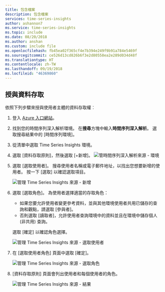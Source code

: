 ```yaml
---
title: 包含檔案
description: 包含檔案
services: time-series-insights
author: ashannon7
ms.service: time-series-insights
ms.topic: include
ms.date: 08/20/2018
ms.author: anshan
ms.custom: include file
ms.openlocfilehash: fb45ea02f365cf4e7b394e249f9b91a784e5469f
ms.sourcegitcommit: ce526d13cd826b6f3e2d80558ea2e289d034d48f
ms.translationtype: HT
ms.contentlocale: zh-TW
ms.lasthandoff: 09/19/2018
ms.locfileid: "46369860"
---
```

## <a name="grant-data-access"></a>授與資料存取

依照下列步驟來授與使用者主體的資料存取權︰

1. 登入 [Azure 入口網站](https://portal.azure.com)。

2. 找到您的時間序列深入解析環境。 在**搜尋**方塊中輸入**時間序列深入解析**。 選取搜尋結果中的 [時間序列環境]。 

3. 從清單中選取 Time Series Insights 環境。

4. 選取 [資料存取原則]，然後選取 [+新增]。
    ![管時間序列深入解析來源 - 環境](media/iot-tsi-data-access/getstarted-grant-data-access1.png)

5. 選取 [選取使用者]。  搜尋使用者名稱或電子郵件地址，以找出您想要新增的使用者。 按一下 [選取] 以確認選取項目。 

    ![管理 Time Series Insights 來源 - 新增](media/iot-tsi-data-access/getstarted-grant-data-access2.png)

6. 選取 [選取角色]。 為使用者選擇適當的存取角色：
    - 如果您要允許使用者變更參考資料，並與其他環境使用者共用已儲存的查詢和觀點，請選取 [參與者]。 
    - 否則選取 [讀取者]，允許使用者查詢環境中的資料並且在環境中儲存個人 (非共用) 查詢。

    選取 [確定] 以確認角色選擇。

    ![管理 Time Series Insights 來源 - 選取使用者](media/iot-tsi-data-access/getstarted-grant-data-access3.png)

7. 在 [選取使用者角色] 頁面中選取 [確定]。

    ![管理 Time Series Insights 來源 - 選取角色](media/iot-tsi-data-access/getstarted-grant-data-access4.png)

8. [資料存取原則] 頁面會列出使用者和每個使用者的角色。

    ![管理 Time Series Insights 來源 - 結果](media/iot-tsi-data-access/getstarted-grant-data-access5.png)